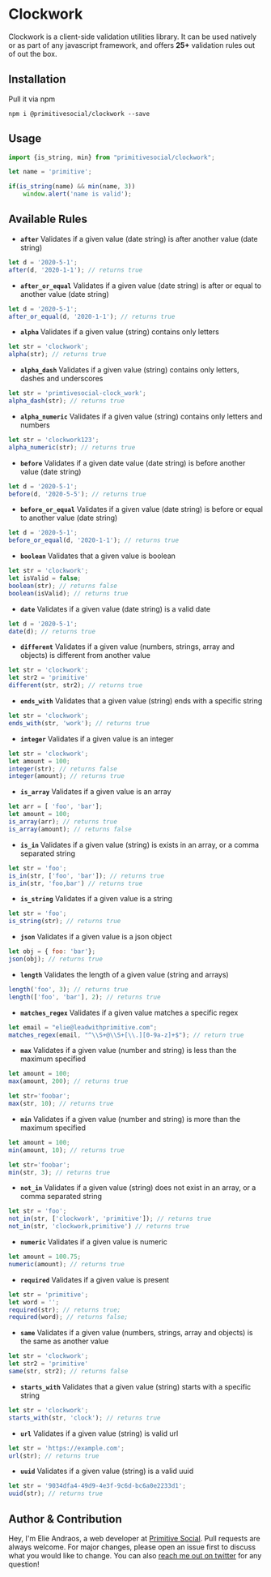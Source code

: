 # Clockwork
Clockwork is a client-side validation utilities library. 
It can be used natively or as part of any javascript framework, and offers __25+__ validation rules out of out the box.  

## Installation
Pull it via npm
```
npm i @primitivesocial/clockwork --save
```

## Usage
```js
import {is_string, min} from "primitivesocial/clockwork";

let name = 'primitive';

if(is_string(name) && min(name, 3))
    window.alert('name is valid');
```

## Available Rules
- **`after`** Validates if a given value (date string) is after another value (date string)
```js
let d = '2020-5-1';
after(d, '2020-1-1'); // returns true
```
- **`after_or_equal`** Validates if a given value (date string) is after or equal to another value (date string)
```js
let d = '2020-5-1';
after_or_equal(d, '2020-1-1'); // returns true
```
- **`alpha`** Validates if a given value (string) contains only letters
```js
let str = 'clockwork';
alpha(str); // returns true
```
- **`alpha_dash`** Validates if a given value (string) contains only letters, dashes and underscores
```js
let str = 'primtivesocial-clock_work';
alpha_dash(str); // returns true
```
- **`alpha_numeric`** Validates if a given value (string) contains only letters and numbers
```js
let str = 'clockwork123';
alpha_numeric(str); // returns true
```
- **`before`** Validates if a given date value (date string) is before another value (date string)
```js
let d = '2020-5-1';
before(d, '2020-5-5'); // returns true
```
- **`before_or_equal`** Validates if a given value (date string) is before or equal to another value (date string)
```js
let d = '2020-5-1';
before_or_equal(d, '2020-1-1'); // returns true
```
- **`boolean`** Validates that a given value is boolean
```js
let str = 'clockwork';
let isValid = false;
boolean(str); // returns false
boolean(isValid); // returns true
```
- **`date`** Validates if a given value (date string) is a valid date
```js
let d = '2020-5-1';
date(d); // returns true
```
- **`different`** Validates if a given value (numbers, strings, array and objects) is different from another value
```js
let str = 'clockwork';
let str2 = 'primitive'
different(str, str2); // returns true
```
- **`ends_with`** Validates that a given value (string) ends with a specific string 
```js
let str = 'clockwork';
ends_with(str, 'work'); // returns true
```
- **`integer`** Validates if a given value is an integer 
```js
let str = 'clockwork';
let amount = 100;
integer(str); // returns false
integer(amount); // returns true
```
- **`is_array`** Validates if a given value is an array 
```js
let arr = [ 'foo', 'bar'];
let amount = 100;
is_array(arr); // returns true
is_array(amount); // returns false
```
- **`is_in`** Validates if a given value (string) is exists in an array, or a comma separated string 
```js
let str = 'foo';
is_in(str, ['foo', 'bar']); // returns true
is_in(str, 'foo,bar') // returns true
```
- **`is_string`** Validates if a given value is a string 
```js
let str = 'foo';
is_string(str); // returns true
```
- **`json`** Validates if a given value is a json object 
```js
let obj = { foo: 'bar'};
json(obj); // returns true
```
- **`length`** Validates the length of a given value (string and arrays) 
```js
length('foo', 3); // returns true
length(['foo', 'bar'], 2); // returns true
```
- **`matches_regex`** Validates if a given value matches a specific regex 
```js
let email = "elie@leadwithprimitive.com";
matches_regex(email, "^\\S+@\\S+[\\.][0-9a-z]+$"); // return true
```
- **`max`** Validates if a given value (number and string) is less than the maximum specified 
```js
let amount = 100;
max(amount, 200); // returns true

let str='foobar';
max(str, 10); // returns true
```
- **`min`** Validates if a given value (number and string) is more than the maximum specified 
```js
let amount = 100;
min(amount, 10); // returns true

let str='foobar';
min(str, 3); // returns true
```
- **`not_in`** Validates if a given value (string) does not exist in an array, or a comma separated string 
```js
let str = 'foo';
not_in(str, ['clockwork', 'primitive']); // returns true
not_in(str, 'clockwork,primitive') // returns true
```
- **`numeric`** Validates if a given value is numeric 
```js
let amount = 100.75;
numeric(amount); // returns true
```
- **`required`** Validates if a given value is present 
```js
let str = 'primitive';
let word = '';
required(str); // returns true;
required(word); // returns false;
```
- **`same`** Validates if a given value (numbers, strings, array and objects) is the same as another value
```js
let str = 'clockwork';
let str2 = 'primitive'
same(str, str2); // returns false
```
- **`starts_with`** Validates that a given value (string) starts with a specific string 
```js
let str = 'clockwork';
starts_with(str, 'clock'); // returns true
```
- **`url`** Validates if a given value (string) is valid url 
```js
let str = 'https://example.com';
url(str); // returns true
```
- **`uuid`** Validates if a given value (string) is a valid uuid 
```js
let str = '9034dfa4-49d9-4e3f-9c6d-bc6a0e2233d1';
uuid(str); // returns true
```

## Author & Contribution
Hey, I'm Elie Andraos, a web developer at [Primitive Social](https://twitter.com/PrimitiveSocial).
Pull requests are always welcome. For major changes, please open an issue first to discuss what you would like to change.
You can also [reach me out on twitter](https://twitter.com/andzilla31) for any question!